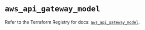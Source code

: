 # `aws_api_gateway_model`

Refer to the Terraform Registry for docs: [`aws_api_gateway_model`](https://registry.terraform.io/providers/hashicorp/aws/5.49.0/docs/resources/api_gateway_model).
